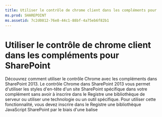 ```yaml
---
title: Utiliser le contrôle de chrome client dans les compléments pour SharePoint
ms.prod: SHAREPOINT
ms.assetid: 7c2d0812-76e8-44c1-88bf-4a75eb6f82b1
---
```



# Utiliser le contrôle de chrome client dans les compléments pour SharePoint
Découvrez comment utiliser le contrôle Chrome avec les compléments dans SharePoint 2013.
Le contrôle Chrome dans SharePoint 2013 vous permet d'utiliser les styles d'en-tête d'un site SharePoint spécifique dans votre complément sans avoir à inscrire dans le Registre une bibliothèque de serveur ou utiliser une technologie ou un outil spécifique. Pour utiliser cette fonctionnalité, vous devez inscrire dans le Registre une bibliothèque JavaScript SharePoint par le biais d'une balise <script> standard. Vous pouvez fournir un espace réservé au moyen d'un élément HTML **div** et personnaliser davantage le contrôle au moyen des options disponibles. Le contrôle hérite de son aspect à partir du site web SharePoint spécifié.
  
    
    


## Conditions préalables à l'utilisation des exemples de cet article
<a name="SP15Usechromecontrol_Prereq"> </a>

Pour suivre les étapes de cet exemple, vous avez besoin des éléments suivants :
  
    
    

- Visual Studio 2015
    
  
- Un environnement de développement SharePoint 2013 (isolation de complément requise pour les scénarios locaux)
    
  
Pour obtenir des instructions sur la manière de configurer un environnement de développement adapté à vos besoins, voir  [Commencer à créer des applications pour Office et SharePoint](http://msdn.microsoft.com/library/187f8c8c-1b15-471c-80b5-69a40e67deea%28Office.15%29.aspx).
  
    
    

### Concepts clés à connaître avant d'utiliser le contrôle Chrome

Le tableau suivant indique les articles utiles pouvant vous aider à comprendre les concepts figurant dans un scénario utilisant le contrôle Chrome.
  
    
    

**Tableau 1. Principaux concepts pour l'utilisation du contrôle Chrome**


|**Titre d'article**|**Description**|
|:-----|:-----|
| [Compléments](sharepoint-add-ins.md) <br/> |Découvrez le nouveau modèle de complément SharePoint 2013 qui vous permet de créer des compléments, qui sont des solutions faciles à utiliser et de taille réduite destinées aux utilisateurs finaux.  <br/> |
| [Conception de l'expérience utilisateur pour les compléments dans SharePoint](ux-design-for-sharepoint-add-ins.md) <br/> |Découvrez les options d'expérience utilisateur et les solutions à votre disposition lorsque vous créez des Compléments SharePoint.  <br/> |
| [Héberger des sites web, des sites web de complément et des composants SharePoint dans SharePoint 2013](host-webs-add-in-webs-and-sharepoint-components-in-sharepoint-2013.md) <br/> |Découvrez la différence entre les sites web hôtes et les sites web de complément. Découvrez les composants SharePoint 2013 pouvant être inclus dans un Complément SharePoint, les composants déployés sur le site web hôte, les composants déployés sur le site web de complément et la façon dont le site web de complément est déployé dans un domaine isolé.  <br/> |
   

## Exemple de code : utiliser le contrôle Chrome dans votre complément hébergé par le cloud
<a name="SP15Usechromecontrol_Codeexample"> </a>

Un complément hébergé par le cloud inclut au moins un composant distant. Pour plus d'informations, voir  [Choisir les modèles de développement et l'hébergement d'un complément pour SharePoint](choose-patterns-for-developing-and-hosting-your-sharepoint-add-in.md). Pour utiliser le contrôle Chrome dans votre complément hébergé sur le cloud, procédez comme suit :
  
    
    

1. Créez le Complément SharePoint et les projets web distants.
    
  
2. Envoyez les options de configuration par défaut dans la chaîne de requête.
    
  
3. Ajoutez une page web au projet web.
    
  
La Figure 1 présente une page web avec le contrôle Chrome.
  
    
    

**Figure 1. Page web avec le contrôle Chrome**

  
    
    

  
    
    
![Page web distante avec le contrôle Chrome](images/ChromeControl_result.png)
  
    
    

### Pour créer le Complément SharePoint et les projets web distants


1. Ouvrez Visual Studio 2015 en tant qu'administrateur. (Pour cela, cliquez avec le bouton droit de la souris sur l'icône Visual Studio 2015 dans le menu **Démarrer**, puis choisissez **Exécuter en tant qu'administrateur**.)
    
  
2. Créez un projet à l'aide du modèle **Complément SharePoint**.
    
    La Figure 2 montre l'emplacement du modèle **Complément SharePoint** dans Visual Studio 2015, sous **Modèles**, **Visual C#**, **Office/SharePoint**, **Compléments Office**.
    

   **Figure 2. Modèle de complément SharePoint dans Visual Studio**

  

!\[Modèle d'application pour SharePoint 2013 de Visual Studio](images/AppForSharePointVSTemplate.PNG)
  

  

  
3. Fournissez l'URL du site web SharePoint que vous voulez utiliser pour le débogage.
    
  
4. Sélectionnez **Hébergement par le fournisseur** comme option d'hébergement pour votre complément. Pour obtenir un exemple de code hébergé sur SharePoint, voir [SharePoint-Add-in-JSOM-BasicDataOperations](https://github.com/OfficeDev/SharePoint-Add-in-JSOM-BasicDataOperations).
    
    À la fin de l'Assistant, votre structure dans l' **Explorateur de solutions** devrait ressembler à celle illustrée dans la Figure 3.
    

   **Figure 3. Projets Complément pour SharePoint dans l'Explorateur de solutions**

  

!\[Projets d'application pour SharePoint dans l'Explorateur de solutions](images/AppVSTemplateSolutionExplorer.jpg)
  

  

  

### Pour envoyer les options de configuration par défaut dans la chaîne de requête


1. Ouvrez le fichier Appmanifest.xml dans l'éditeur du manifeste.
    
  
2. Ajoutez le jeton **{StandardTokens}** et un paramètre _SPHostTitle_ supplémentaire à la chaîne de requête. La Figure 4 illustre l'éditeur de manifeste avec les paramètres de chaîne de requête configurés.
    
   **Figure 4. Éditeur de manifeste avec les paramètres de chaîne de requête pour le contrôle Chrome**

  

!\[Éditeur de manifeste avec paramètres de chaîne de requête](images/ChromeControl_manifest.PNG)
  

    Le contrôle Chrome prend automatiquement les valeurs suivantes dans la chaîne de requête :
    
  - **SPHostUrl**
    
  
  - **SPHostTitle**
    
  
  - **SPAppWebUrl**
    
  
  - **SPLanguage**
    
  

    **{StandardTokens}** inclut **SPHostUrl** et **SPAppWebUrl**.
    
  

### Pour ajouter une page utilisant le contrôle Chrome dans le projet web


1. Cliquez avec le bouton droit sur le projet web et ajoutez un nouveau formulaire web.
    
  
2. Copiez le balisage suivant et collez-le dans la page ASPX. Le balisage effectue les tâches suivantes :
    
  - Charge la bibliothèque AJAX à partir du réseau de distribution de contenu Microsoft (CDN).
    
  
  - Charge la bibliothèque jQuery à partir du réseau de distribution de contenu Microsoft.
    
  
  - Charge le fichier SP.UI.Controls.js au moyen de la fonction jQuery **getScript**.
    
  
  - Définit une fonction de rappel pour l'événement **onCssLoaded**.
    
  
  - Prépare les options pour le contrôle Chrome.
    
  
  - Initialise le contrôle Chrome.
    
  

 ```HTML
  
<!DOCTYPE html>
<html xmlns="http://www.w3.org/1999/xhtml">
<head>
    <title>Chrome control host page</title>
    <script 
        src="//ajax.aspnetcdn.com/ajax/4.0/1/MicrosoftAjax.js" 
        type="text/javascript">
    </script>
    <script 
        type="text/javascript" 
        src="//ajax.aspnetcdn.com/ajax/jQuery/jquery-1.7.2.min.js">
    </script>      
    <script 
        type="text/javascript"
        src="ChromeLoader.js">
    </script>
<script type="text/javascript">
"use strict";

var hostweburl;

//load the SharePoint resources
$(document).ready(function () {
    //Get the URI decoded URL.
    hostweburl =
        decodeURIComponent(
            getQueryStringParameter("SPHostUrl")
    );

    // The SharePoint js files URL are in the form:
    // web_url/_layouts/15/resource
    var scriptbase = hostweburl + "/_layouts/15/";

    // Load the js file and continue to the 
    //   success handler
    $.getScript(scriptbase + "SP.UI.Controls.js", renderChrome)
});

// Callback for the onCssLoaded event defined
//  in the options object of the chrome control
function chromeLoaded() {
    // When the page has loaded the required
    //  resources for the chrome control,
    //  display the page body.
    $("body").show();
}

//Function to prepare the options and render the control
function renderChrome() {
    // The Help, Account and Contact pages receive the 
    //   same query string parameters as the main page
    var options = {
        "appIconUrl": "siteicon.png",
        "appTitle": "Chrome control add-in",
        "appHelpPageUrl": "Help.html?"
            + document.URL.split("?")[1],
        // The onCssLoaded event allows you to 
        //  specify a callback to execute when the
        //  chrome resources have been loaded.
        "onCssLoaded": "chromeLoaded()",
        "settingsLinks": [
            {
                "linkUrl": "Account.html?"
                    + document.URL.split("?")[1],
                "displayName": "Account settings"
            },
            {
                "linkUrl": "Contact.html?"
                    + document.URL.split("?")[1],
                "displayName": "Contact us"
            }
        ]
    };

    var nav = new SP.UI.Controls.Navigation(
                            "chrome_ctrl_placeholder",
                            options
                        );
    nav.setVisible(true);
}

// Function to retrieve a query string value.
// For production purposes you may want to use
//  a library to handle the query string.
function getQueryStringParameter(paramToRetrieve) {
    var params =
        document.URL.split("?")[1].split("&amp;");
    var strParams = "";
    for (var i = 0; i < params.length; i = i + 1) {
        var singleParam = params[i].split("=");
        if (singleParam[0] == paramToRetrieve)
            return singleParam[1];
    }
}
</script>
</head>

<!-- The body is initally hidden. 
     The onCssLoaded callback allows you to 
     display the content after the required
     resources for the chrome control have
     been loaded.  -->
<body style="display: none">

    <!-- Chrome control placeholder -->
    <div id="chrome_ctrl_placeholder"></div>

    <!-- The chrome control also makes the SharePoint
          Website stylesheet available to your page -->
    <h1 class="ms-accentText">Main content</h1>
    <h2 class="ms-accentText">The chrome control</h2>
    <div id="MainContent">
        This is the page's main content. 
        You can use the links in the header to go to the help, 
        account or contact pages.
    </div>
</body>
</html>
 ```

3. Vous pouvez également utiliser le contrôle Chrome de façon déclarative. Dans l'exemple de code suivant, le code HTML déclare le contrôle sans utiliser de code JavaScript pour configurer et initialiser le contrôle. Le code effectue les tâches suivantes :
    
  - Fournit un espace réservé pour le fichier SP.UI.Controls.js JavaScript.
    
  
  - Charge de façon dynamique le fichier SP.UI.Controls.js.
    
  
  - Fournit un espace réservé pour le contrôle Chrome et spécifie les options en les incorporant dans le code HTML.
    
  

 ```HTML
  
<!DOCTYPE html>
<html xmlns="http://www.w3.org/1999/xhtml">
<head>
    <title>Chrome control host page</title>
    <script 
        src="http://ajax.aspnetcdn.com/ajax/4.0/1/MicrosoftAjax.js" 
        type="text/javascript">
    </script>
    <script 
        type="text/javascript" 
        src="http://ajax.aspnetcdn.com/ajax/jQuery/jquery-1.7.2.min.js">
    </script>      
    <script type="text/javascript">
    var hostweburl;

    // Load the SharePoint resources.
    $(document).ready(function () {

        // Get the URI decoded add-in web URL.
        hostweburl =
            decodeURIComponent(
                getQueryStringParameter("SPHostUrl")
        );

        // The SharePoint js files URL are in the form:
        // web_url/_layouts/15/resource.js
        var scriptbase = hostweburl + "/_layouts/15/";

        // Load the js file and continue to the 
        // success handler.
        $.getScript(scriptbase + "SP.UI.Controls.js")
    });

    // Function to retrieve a query string value.
    // For production purposes you may want to use
    // a library to handle the query string.
    function getQueryStringParameter(paramToRetrieve) {
        var params =
            document.URL.split("?")[1].split("&amp;");
        var strParams = "";
        for (var i = 0; i < params.length; i = i + 1) {
            var singleParam = params[i].split("=");
            if (singleParam[0] == paramToRetrieve)
                return singleParam[1];
        }
    }
    </script>
</head>
<body>

    <!-- Chrome control placeholder 
           Options are declared inline.  -->
    <div 
        id="chrome_ctrl_container"
        data-ms-control="SP.UI.Controls.Navigation"  
        data-ms-options=
            '{  
                "appHelpPageUrl" : "Help.html",
                "appIconUrl" : "siteIcon.png",
                "appTitle" : "Chrome control add-in",
                "settingsLinks" : [
                    {
                        "linkUrl" : "Account.html",
                        "displayName" : "Account settings"
                    },
                    {
                        "linkUrl" : "Contact.html",
                        "displayName" : "Contact us"
                    }
                ]
             }'>
    </div>
    
    <!-- The chrome control also makes the SharePoint
          Website style sheet available to your page. -->
    <h1 class="ms-accentText">Main content</h1>
    <h2 class="ms-accentText">The chrome control</h2>
    <div id="MainContent">
        This is the page's main content. 
        You can use the links in the header to go to the help, 
        account or contact pages.
    </div>
</body>
</html>
 ```


    La bibliothèque SP.UI.Controls.js effectue automatiquement un rendu du contrôle si elle trouve l'attribut **data-ms-control="SP.UI.Controls.Navigation"** dans un élément **div**.
    
  

### Pour modifier l'élément StartPage dans le manifeste du complément


1. Double-cliquez sur le fichier **AppManifest.xml** dans l' **Explorateur de solutions**.
    
  
2. Dans le menu déroulant **Page de démarrage**, choisissez la page web qui utilise le contrôle Chrome.
    
  

### Pour générer et exécuter la solution


1. Vérifiez que le projet de Complément SharePoint est défini en tant que projet de démarrage.
    
  
2. Appuyez sur la touche F5.
    
    > **REMARQUE**
      > Lorsque vous appuyez sur F5, Visual Studio génère la solution, déploie le complément et ouvre la page des autorisations pour le complément. 
3. Choisissez le bouton **Approuver**.
    
  
4. Cliquez sur l'icône de complément **ContrôleChromeHébergéNuage**.
    
  
5. Lorsque vous utilisez le contrôle Chrome dans vos pages web, vous pouvez également utiliser la feuille de style du site web SharePoint, comme illustré dans la Figure 4.
    
   **Figure 5. Feuille de style du site web SharePoint utilisée dans la page**

  

!\[Feuille de style de site web SharePoint utilisée dans une page](images/ChromControl_stylesheet.png)
  

  

  

**Tableau 2. Dépannage de la solution**


|**Problème**|**Solution**|
|:-----|:-----|
|Exception non gérée **SP n'est pas défini**. <br/> |Vérifiez que votre navigateur charge le fichier SP.UI.Controls.js.  <br/> |
|Le contrôle Chrome ne s'affiche pas correctement.  <br/> |Le contrôle Chrome prend en charge uniquement les modes de document Internet Explorer 8 et supérieur. Assurez-vous que votre navigateur affiche la page en mode de document Internet Explorer 8 ou supérieur.  <br/> |
|Erreur de certificat.  <br/> |Définissez la propriété **SSL activé** de votre projet web sur False. Dans le projet de Complément SharePoint, définissez la propriété **Projet Web** surAucun, puis redéfinissez la propriété conformément au nom de votre projet web.  <br/> |
   

## Étapes suivantes
<a name="SP15Usechromecontrol_Nextsteps"> </a>

Cet article a illustré l'utilisation du contrôle Chrome dans un Complément SharePoint. Pour plus d'informations, vous pouvez découvrir les autres composants d'expérience utilisateur disponibles pour les Compléments SharePoint. Pour plus d'informations, voir :
  
    
    

-  [Exemple de code : utiliser le contrôle Chrome dans un complément hébergé sur le cloud](http://code.msdn.microsoft.com/SharePoint-2013-Work-with-089ecc6f)
    
  
-  [Exemple de code : utiliser le contrôle Chrome et la bibliothèque inter-domaines (CSOM)](http://code.msdn.microsoft.com/SharePoint-2013-Use-the-97c30a2e)
    
  
-  [Exemple de code : utiliser le contrôle Chrome et la bibliothèque inter-domaines (REST)](http://code.msdn.microsoft.com/SharePoint-2013-Use-the-a759e9f8)
    
  
-  [Utilisation d'une feuille de style de site web SharePoint dans les compléments pour SharePoint](use-a-sharepoint-website-s-style-sheet-in-sharepoint-add-ins.md)
    
  
-  [Créer des actions personnalisées à déployer avec les compléments pour SharePoint](create-custom-actions-to-deploy-with-sharepoint-add-ins.md)
    
  
-  [Créer des composants de complément à installer avec votre complément pour SharePoint](create-add-in-parts-to-install-with-your-sharepoint-add-in.md)
    
  

## Ressources supplémentaires
<a name="SP15Usechromecontrol_Addresources"> </a>


-  [Configurer un environnement de développement local pour les compléments pour SharePoint](set-up-an-on-premises-development-environment-for-sharepoint-add-ins.md)
    
  
-  [Conception de l'expérience utilisateur pour les compléments dans SharePoint](ux-design-for-sharepoint-add-ins.md)
    
  
-  [Conseils pour la conception de l'expérience utilisateur des compléments pour SharePoint](sharepoint-add-ins-ux-design-guidelines.md)
    
  
-  [Créer des composants d'expérience utilisateur dans SharePoint 2013](create-ux-components-in-sharepoint-2013.md)
    
  
-  [Penser de trois manières différentes les options de conception des compléments pour SharePoint](three-ways-to-think-about-design-options-for-sharepoint-add-ins.md)
    
  
-  [Aspects importants du contexte de développement et de l'architecture des compléments pour SharePoint](important-aspects-of-the-sharepoint-add-in-architecture-and-development-landscap.md)
    
  

